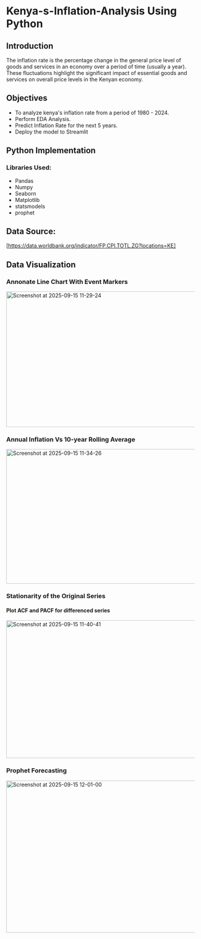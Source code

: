 # Kenya-s-Inflation-Analysis Using Python
## Introduction
The inflation rate is the percentage change in the general price level of goods and services in an economy over a period of time (usually a year). These fluctuations highlight the significant impact of essential goods and services on overall price levels in the Kenyan economy.
## Objectives
- To analyze kenya's inflation rate from a period of 1980 - 2024.
- Perform EDA Analysis.
- Predict Inflation Rate for the next 5 years.
- Deploy the model to Streamlit

## Python Implementation
### Libraries Used: 
- Pandas
- Numpy
- Seaborn
- Matplotlib
- statsmodels
- prophet

## Data Source: 
[https://data.worldbank.org/indicator/FP.CPI.TOTL.ZG?locations=KE]

## Data Visualization
### Annonate Line Chart With Event Markers
<img width="552" height="362" alt="Screenshot at 2025-09-15 11-29-24" src="https://github.com/user-attachments/assets/aabdc3c4-72da-458c-bc21-93694ece5d14" />


### Annual Inflation Vs 10-year Rolling Average
<img width="553" height="359" alt="Screenshot at 2025-09-15 11-34-26" src="https://github.com/user-attachments/assets/bf6980e4-b624-44b4-ac2d-306bd55bc858" />

### Stationarity of the Original Series

#### Plot ACF and PACF for differenced series
<img width="554" height="368" alt="Screenshot at 2025-09-15 11-40-41" src="https://github.com/user-attachments/assets/079bb0f8-9577-47b6-a8fa-55b60b06e35e" />

### Prophet Forecasting

<img width="910" height="406" alt="Screenshot at 2025-09-15 12-01-00" src="https://github.com/user-attachments/assets/128b2990-53bd-4218-9203-9d69efe7dec7" />

